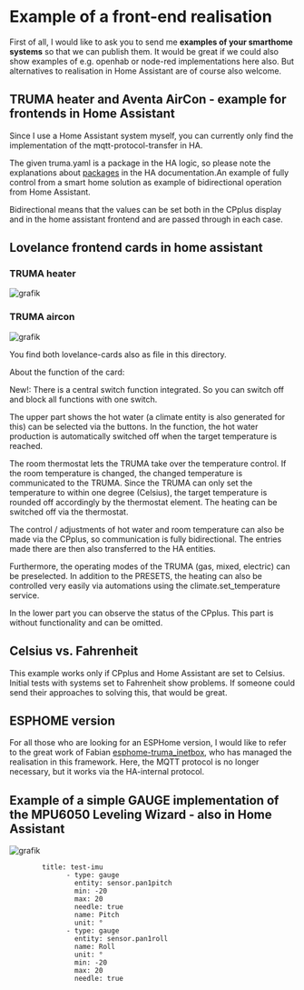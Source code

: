 # Example of a front-end realisation

First of all, I would like to ask you to send me **examples of your smarthome systems** so that we can publish them. It would be great if we could also show examples of e.g. openhab or node-red implementations here also. But alternatives to realisation in Home Assistant are of course also welcome.


## TRUMA heater and Aventa AirCon - example for frontends in Home Assistant

Since I use a Home Assistant system myself, you can currently only find the implementation of the mqtt-protocol-transfer in HA. 

The given truma.yaml is a package in the HA logic, so please note the explanations about [packages](https://www.home-assistant.io/docs/configuration/packages/) in the HA documentation.An example of fully control from a smart home solution as example of bidirectional operation from Home Assistant. 

Bidirectional means that the values can be set both in the CPplus display and in the home assistant frontend and are passed through in each case. 

## Lovelance frontend cards in home assistant
### TRUMA heater

![grafik](https://github.com/mc0110/inetbox2mqtt/assets/10268240/d53bb678-4d01-48fa-a6ce-1a7ffec84303)


### TRUMA aircon

![grafik](https://github.com/mc0110/inetbox2mqtt/assets/10268240/55b823fe-1d2f-42d5-9986-6dc8de31b01e)


You find both lovelance-cards also as file in this directory. 

About the function of the card:

New!: There is a central switch function integrated. So you can switch off and block all functions with one switch.

The upper part shows the hot water (a climate entity is also generated for this) can be selected via the buttons. In the function, the hot water production is automatically switched off when the target temperature is reached.

The room thermostat lets the TRUMA take over the temperature control. If the room temperature is changed, the changed temperature is communicated to the TRUMA. Since the TRUMA can only set the temperature to within one degree (Celsius), the target temperature is rounded off accordingly by the thermostat element. The heating can be switched off via the thermostat.

The control / adjustments of hot water and room temperature can also be made via the CPplus, so communication is fully bidirectional. The entries made there are then also transferred to the HA entities.

Furthermore, the operating modes of the TRUMA (gas, mixed, electric) can be preselected. In addition to the PRESETS, the heating can also be controlled very easily via automations using the climate.set_temperature service.

In the lower part you can observe the status of the CPplus. This part is without functionality and can be omitted.

## Celsius vs. Fahrenheit
This example works only if CPplus and Home Assistant are set to Celsius. Initial tests with systems set to Fahrenheit show problems. If someone could send their approaches to solving this, that would be great.

## ESPHOME version
For all those who are looking for an ESPHome version, I would like to refer to the great work of Fabian [esphome-truma_inetbox](https://github.com/Fabian-Schmidt/esphome-truma_inetbox), who has managed the realisation in this framework. Here, the MQTT protocol is no longer necessary, but it works via the HA-internal protocol.


## Example of a simple GAUGE implementation of the MPU6050 Leveling Wizard - also in Home Assistant

![grafik](https://user-images.githubusercontent.com/10268240/202903478-bbf7741f-cc21-48a2-918b-e94c15f7c373.png)

            title: test-imu 
                  - type: gauge
                    entity: sensor.pan1pitch
                    min: -20
                    max: 20
                    needle: true
                    name: Pitch
                    unit: °
                  - type: gauge
                    entity: sensor.pan1roll
                    name: Roll
                    unit: °
                    min: -20
                    max: 20
                    needle: true



